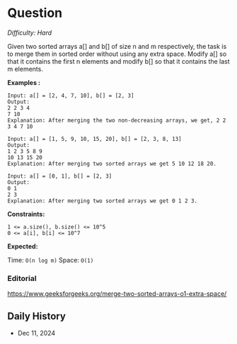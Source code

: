 # Question 

_Difficulty: Hard_

Given two sorted arrays a[] and b[] of size n and m respectively, the task is to merge them in sorted order without using any extra space. Modify a[] so that it contains the first n elements and modify b[] so that it contains the last m elements.

**Examples :**
```
Input: a[] = [2, 4, 7, 10], b[] = [2, 3]
Output:
2 2 3 4
7 10
Explanation: After merging the two non-decreasing arrays, we get, 2 2 3 4 7 10

Input: a[] = [1, 5, 9, 10, 15, 20], b[] = [2, 3, 8, 13]
Output:
1 2 3 5 8 9
10 13 15 20
Explanation: After merging two sorted arrays we get 5 10 12 18 20.

Input: a[] = [0, 1], b[] = [2, 3]
Output:
0 1
2 3
Explanation: After merging two sorted arrays we get 0 1 2 3.
```

**Constraints:**
```
1 <= a.size(), b.size() <= 10^5
0 <= a[i], b[i] <= 10^7
```

**Expected:**

Time: `O(n log m)`
Space: `O(1)`

### Editorial
https://www.geeksforgeeks.org/merge-two-sorted-arrays-o1-extra-space/

## Daily History
- Dec 11, 2024
